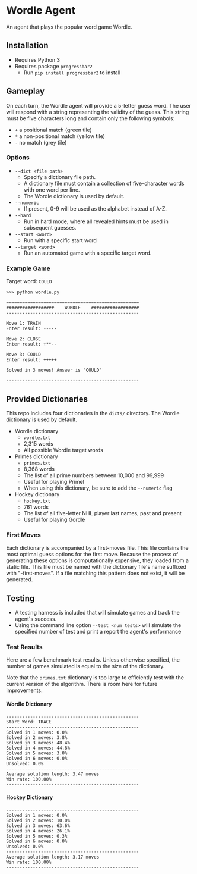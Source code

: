 # Wordle Agent
An agent that plays the popular word game Wordle.

## Installation
* Requires Python 3
* Requires package `progressbar2`
  * Run `pip install progressbar2` to install

## Gameplay

On each turn, the Wordle agent will provide a 5-letter guess word. The user
will respond with a string representing the validity of the guess. This
string must be five characters long and contain only the following symbols:

* `+` a positional match (green tile)
* `*` a non-positional match (yellow tile)
* `-` no match (grey tile)

### Options
* `--dict <file path>`
  * Specify a dictionary file path.
  * A dictionary file must contain a collection of five-character words with one word per line.
  * The Wordle dictionary is used by default.
* `--numeric`
  * If present, 0-9 will be used as the alphabet instead of A-Z.
* `--hard`
  * Run in hard mode, where all revealed hints must be used in subsequent guesses.
* `--start <word>`
  * Run with a specific start word
* `--target <word>`
  * Run an automated game with a specific target word.

### Example Game
Target word: `COULD`
```
>>> python wordle.py

==================================================
##################    WORDLE    ##################
--------------------------------------------------

Move 1: TRAIN
Enter result: -----

Move 2: CLOSE
Enter result: +**--

Move 3: COULD
Enter result: +++++

Solved in 3 moves! Answer is "COULD"

--------------------------------------------------
```

## Provided Dictionaries
This repo includes four dictionaries in the `dicts/` directory. The Wordle dictionary is used by default.
* Wordle dictionary
  * `wordle.txt`
  * 2,315 words
  * All possible Wordle target words
* Primes dictionary
  * `primes.txt`
  * 8,368 words
  * The list of all prime numbers between 10,000 and 99,999
  * Useful for playing Primel
  * When using this dictionary, be sure to add the `--numeric` flag
* Hockey dictionary
  * `hockey.txt`
  * 761 words
  * The list of all five-letter NHL player last names, past and present
  * Useful for playing Gordle

### First Moves
Each dictionary is accompanied by a first-moves file. This file contains the most optimal guess options for the first move.
Because the process of generating these options is computationally expensive, they loaded from a static file. This file
must be named with the dictionary file's name suffixed with "-first-moves". If a file matching this pattern does not exist, it will be generated.

## Testing
* A testing harness is included that will simulate games and track the agent's success.
* Using the command line option `--test <num tests>` will simulate the specified number of test and print a report the agent's performance

### Test Results
Here are a few benchmark test results. Unless otherwise specified, the number
of games simulated is equal to the size of the dictionary.

Note that the `primes.txt` dictionary is too large to efficiently test with the current version of the algorithm. There is room here for future improvements.

#### Wordle Dictionary
````
--------------------------------------------------
Start Word: TRACE
--------------------------------------------------
Solved in 1 moves: 0.0%
Solved in 2 moves: 3.8%
Solved in 3 moves: 48.4%
Solved in 4 moves: 44.8%
Solved in 5 moves: 3.0%
Solved in 6 moves: 0.0%
Unsolved: 0.0%
--------------------------------------------------
Average solution length: 3.47 moves
Win rate: 100.00%
--------------------------------------------------
````

#### Hockey Dictionary
````
--------------------------------------------------
Solved in 1 moves: 0.0%
Solved in 2 moves: 10.0%
Solved in 3 moves: 63.6%
Solved in 4 moves: 26.1%
Solved in 5 moves: 0.3%
Solved in 6 moves: 0.0%
Unsolved: 0.0%
--------------------------------------------------
Average solution length: 3.17 moves
Win rate: 100.00%
--------------------------------------------------
````

[comment]: <> (#### Wordle Dictionary 10k Games &#40;v1&#41;)

[comment]: <> (```)

[comment]: <> (--------------------------------------------------)

[comment]: <> (Solved in 1 moves: 0.1%)

[comment]: <> (Solved in 2 moves: 5.5%)

[comment]: <> (Solved in 3 moves: 36.7%)

[comment]: <> (Solved in 4 moves: 47.4%)

[comment]: <> (Solved in 5 moves: 8.8%)

[comment]: <> (Solved in 6 moves: 1.5%)

[comment]: <> (Unsolved: 0.1%)

[comment]: <> (--------------------------------------------------)

[comment]: <> (Average solution length: 3.64 moves)

[comment]: <> (Win rate: 99.93%)

[comment]: <> (--------------------------------------------------)

[comment]: <> (```)

[comment]: <> (#### Wordle Dictionary 10k Games Hard Mode &#40;v1&#41;)

[comment]: <> (```)

[comment]: <> (--------------------------------------------------)

[comment]: <> (Solved in 1 moves: 0.1%)

[comment]: <> (Solved in 2 moves: 5.2%)

[comment]: <> (Solved in 3 moves: 39.8%)

[comment]: <> (Solved in 4 moves: 43.6%)

[comment]: <> (Solved in 5 moves: 9.1%)

[comment]: <> (Solved in 6 moves: 1.8%)

[comment]: <> (Unsolved: 0.5%)

[comment]: <> (--------------------------------------------------)

[comment]: <> (Average solution length: 3.62 moves)

[comment]: <> (Win rate: 99.55%)

[comment]: <> (--------------------------------------------------)

[comment]: <> (```)

[comment]: <> (#### Stanford Dictionary 1k Games &#40;v1&#41;)

[comment]: <> (```)

[comment]: <> (--------------------------------------------------)

[comment]: <> (Solved in 1 moves: 0.1%)

[comment]: <> (Solved in 2 moves: 3.5%)

[comment]: <> (Solved in 3 moves: 21.6%)

[comment]: <> (Solved in 4 moves: 45.6%)

[comment]: <> (Solved in 5 moves: 19.9%)

[comment]: <> (Solved in 6 moves: 7.6%)

[comment]: <> (Unsolved: 1.7%)

[comment]: <> (--------------------------------------------------)

[comment]: <> (Average solution length: 4.06 moves)

[comment]: <> (Win rate: 98.30%)

[comment]: <> (--------------------------------------------------)

[comment]: <> (```)

[comment]: <> (#### Stanford Dictionary 1k Games Hard Mode &#40;v1&#41;)

[comment]: <> (```)

[comment]: <> (--------------------------------------------------)

[comment]: <> (Solved in 1 moves: 0.0%)

[comment]: <> (Solved in 2 moves: 3.2%)

[comment]: <> (Solved in 3 moves: 26.4%)

[comment]: <> (Solved in 4 moves: 42.3%)

[comment]: <> (Solved in 5 moves: 17.8%)

[comment]: <> (Solved in 6 moves: 6.4%)

[comment]: <> (Unsolved: 3.9%)

[comment]: <> (--------------------------------------------------)

[comment]: <> (Average solution length: 3.98 moves)

[comment]: <> (Win rate: 96.10%)

[comment]: <> (--------------------------------------------------)

[comment]: <> (```)